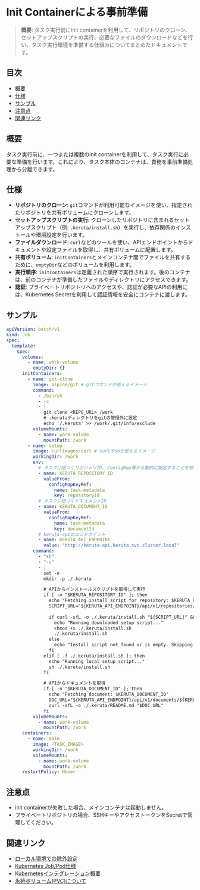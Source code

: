 # Init Containerによる事前準備

> **概要**: タスク実行前にinit containerを利用して、リポジトリのクローン、セットアップスクリプトの実行、必要なファイルのダウンロードなどを行い、タスク実行環境を準備する仕組みについてまとめたドキュメントです。

## 目次
- [概要](#概要)
- [仕様](#仕様)
- [サンプル](#サンプル)
- [注意点](#注意点)
- [関連リンク](#関連リンク)

## 概要
タスク実行前に、一つまたは複数のinit containerを利用して、タスク実行に必要な準備を行います。これにより、タスク本体のコンテナは、責務を事前準備処理から分離できます。

## 仕様
- **リポジトリのクローン**: `git`コマンドが利用可能なイメージを使い、指定されたリポジトリを共有ボリュームにクローンします。
- **セットアップスクリプトの実行**: クローンしたリポジトリに含まれるセットアップスクリプト（例: `.keruta/install.sh`）を実行し、依存関係のインストールや環境設定を行います。
- **ファイルダウンロード**: `curl`などのツールを使い、APIエンドポイントからドキュメントや設定ファイルを取得し、共有ボリュームに配置します。
- **共有ボリューム**: `initContainers`とメインコンテナ間でファイルを共有するために、`emptyDir`などのボリュームを利用します。
- **実行順序**: `initContainers`は定義された順序で実行されます。後のコンテナは、前のコンテナが準備したファイルやディレクトリにアクセスできます。
- **認証**: プライベートリポジトリへのアクセスや、認証が必要なAPIの利用には、Kubernetes Secretを利用して認証情報を安全にコンテナに渡します。

## サンプル
```yaml
apiVersion: batch/v1
kind: Job
spec:
  template:
    spec:
      volumes:
        - name: work-volume
          emptyDir: {}
      initContainers:
        - name: git-clone
          image: alpine/git # gitコマンドが使えるイメージ
          command:
            - /bin/sh
            - -c
            - |
              git clone <REPO_URL> /work
              # .kerutaディレクトリをgitの管理外に設定
              echo '/.keruta' >> /work/.git/info/exclude
          volumeMounts:
            - name: work-volume
              mountPath: /work
        - name: setup
          image: curlimages/curl # curlやshが使えるイメージ
          workingDir: /work
          env:
            # タスクに紐づくリポジトリID. ConfigMap等から動的に設定することを想定
            - name: KERUTA_REPOSITORY_ID
              valueFrom:
                configMapKeyRef:
                  name: task-metadata
                  key: repositoryId
            # タスクに紐づくドキュメントID
            - name: KERUTA_DOCUMENT_ID
              valueFrom:
                configMapKeyRef:
                  name: task-metadata
                  key: documentId
            # keruta-apiのエンドポイント
            - name: KERUTA_API_ENDPOINT
              value: "http://keruta-api.keruta.svc.cluster.local"
          command:
            - "sh"
            - "-c"
            - |
              set -e
              mkdir -p ./.keruta

              # APIからインストールスクリプトを取得して実行
              if [ -n "$KERUTA_REPOSITORY_ID" ]; then
                echo "Fetching install script for repository: $KERUTA_REPOSITORY_ID"
                SCRIPT_URL="${KERUTA_API_ENDPOINT}/api/v1/repositories/${KERUTA_REPOSITORY_ID}/script"
                
                if curl -sfL -o ./.keruta/install.sh "${SCRIPT_URL}" && [ -s ./.keruta/install.sh ]; then
                  echo "Running downloaded setup script..."
                  chmod +x ./.keruta/install.sh
                  ./.keruta/install.sh
                else
                  echo "Install script not found or is empty. Skipping execution."
                fi
              elif [ -f ./.keruta/install.sh ]; then
                echo "Running local setup script..."
                sh ./.keruta/install.sh
              fi

              # APIからドキュメントを取得
              if [ -n "$KERUTA_DOCUMENT_ID" ]; then
                echo "Fetching document: $KERUTA_DOCUMENT_ID"
                DOC_URL="${KERUTA_API_ENDPOINT}/api/v1/documents/${KERUTA_DOCUMENT_ID}/content"
                curl -sfL -o ./.keruta/README.md "$DOC_URL"
              fi
          volumeMounts:
            - name: work-volume
              mountPath: /work
      containers:
        - name: main
          image: <TASK_IMAGE>
          workingDir: /work
          volumeMounts:
            - name: work-volume
              mountPath: /work
      restartPolicy: Never
```

## 注意点
- init containerが失敗した場合、メインコンテナは起動しません。
- プライベートリポジトリの場合、SSHキーやアクセストークンをSecretで管理してください。

## 関連リンク
- [ローカル環境での除外設定](../gitExcludeSpec.md)
- [Kubernetes Job/Pod仕様](./kubernetesJobSpec.md)
- [Kubernetesインテグレーション概要](./kubernetesIntegration.md)
- [永続ボリューム(PVC)について](./kubernetesPVC.md) 